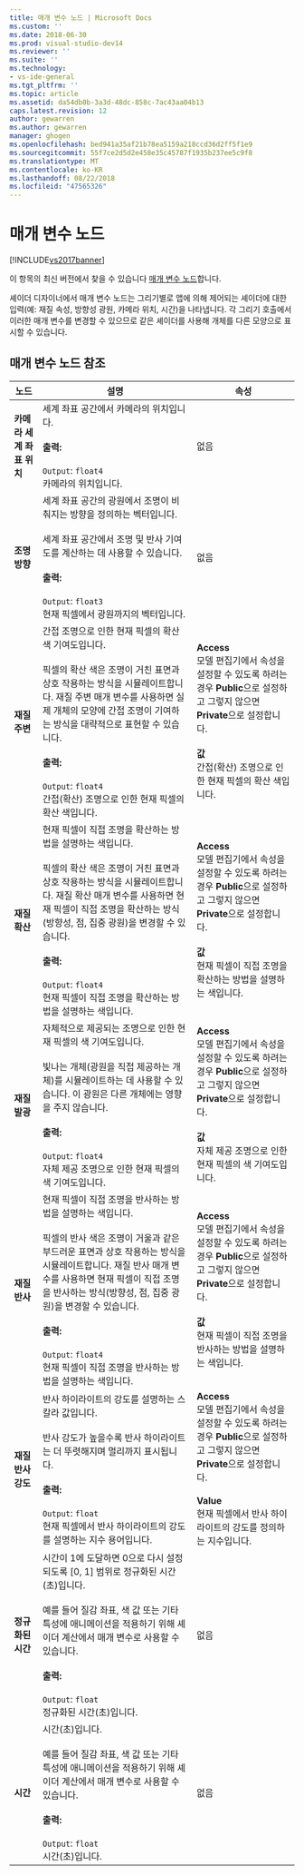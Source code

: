 ```yaml
---
title: 매개 변수 노드 | Microsoft Docs
ms.custom: ''
ms.date: 2018-06-30
ms.prod: visual-studio-dev14
ms.reviewer: ''
ms.suite: ''
ms.technology:
- vs-ide-general
ms.tgt_pltfrm: ''
ms.topic: article
ms.assetid: da54db0b-3a3d-48dc-858c-7ac43aa04b13
caps.latest.revision: 12
author: gewarren
ms.author: gewarren
manager: ghogen
ms.openlocfilehash: bed941a35af21b78ea5159a218ccd36d2ff5f1e9
ms.sourcegitcommit: 55f7ce2d5d2e458e35c45787f1935b237ee5c9f8
ms.translationtype: MT
ms.contentlocale: ko-KR
ms.lasthandoff: 08/22/2018
ms.locfileid: "47565326"
---
```

# <a name="parameter-nodes"></a>매개 변수 노드
[!INCLUDE[vs2017banner](../includes/vs2017banner.md)]

이 항목의 최신 버전에서 찾을 수 있습니다 [매개 변수 노드](https://docs.microsoft.com/visualstudio/designers/parameter-nodes)합니다.  
  
셰이더 디자이너에서 매개 변수 노드는 그리기별로 앱에 의해 제어되는 셰이더에 대한 입력(예: 재질 속성, 방향성 광원, 카메라 위치, 시간)을 나타냅니다. 각 그리기 호출에서 이러한 매개 변수를 변경할 수 있으므로 같은 셰이더를 사용해 개체를 다른 모양으로 표시할 수 있습니다.  
  
## <a name="parameter-node-reference"></a>매개 변수 노드 참조  
  
|노드|설명|속성|  
|----------|-------------|----------------|  
|**카메라 세계 좌표 위치**|세계 좌표 공간에서 카메라의 위치입니다.<br /><br /> **출력:**<br /><br /> `Output`: `float4`<br /> 카메라의 위치입니다.|없음|  
|**조명 방향**|세계 좌표 공간의 광원에서 조명이 비춰지는 방향을 정의하는 벡터입니다.<br /><br /> 세계 좌표 공간에서 조명 및 반사 기여도를 계산하는 데 사용할 수 있습니다.<br /><br /> **출력:**<br /><br /> `Output`: `float3`<br /> 현재 픽셀에서 광원까지의 벡터입니다.|없음|  
|**재질 주변**|간접 조명으로 인한 현재 픽셀의 확산 색 기여도입니다.<br /><br /> 픽셀의 확산 색은 조명이 거친 표면과 상호 작용하는 방식을 시뮬레이트합니다. 재질 주변 매개 변수를 사용하면 실제 개체의 모양에 간접 조명이 기여하는 방식을 대략적으로 표현할 수 있습니다.<br /><br /> **출력:**<br /><br /> `Output`: `float4`<br /> 간접(확산) 조명으로 인한 현재 픽셀의 확산 색입니다.|**Access**<br /> 모델 편집기에서 속성을 설정할 수 있도록 하려는 경우 **Public**으로 설정하고 그렇지 않으면 **Private**으로 설정합니다.<br /><br /> **값**<br /> 간접(확산) 조명으로 인한 현재 픽셀의 확산 색입니다.|  
|**재질 확산**|현재 픽셀이 직접 조명을 확산하는 방법을 설명하는 색입니다.<br /><br /> 픽셀의 확산 색은 조명이 거친 표면과 상호 작용하는 방식을 시뮬레이트합니다. 재질 확산 매개 변수를 사용하면 현재 픽셀이 직접 조명을 확산하는 방식(방향성, 점, 집중 광원)을 변경할 수 있습니다.<br /><br /> **출력:**<br /><br /> `Output`: `float4`<br /> 현재 픽셀이 직접 조명을 확산하는 방법을 설명하는 색입니다.|**Access**<br /> 모델 편집기에서 속성을 설정할 수 있도록 하려는 경우 **Public**으로 설정하고 그렇지 않으면 **Private**으로 설정합니다.<br /><br /> **값**<br /> 현재 픽셀이 직접 조명을 확산하는 방법을 설명하는 색입니다.|  
|**재질 발광**|자체적으로 제공되는 조명으로 인한 현재 픽셀의 색 기여도입니다.<br /><br /> 빛나는 개체(광원을 직접 제공하는 개체)를 시뮬레이트하는 데 사용할 수 있습니다. 이 광원은 다른 개체에는 영향을 주지 않습니다.<br /><br /> **출력:**<br /><br /> `Output`: `float4`<br /> 자체 제공 조명으로 인한 현재 픽셀의 색 기여도입니다.|**Access**<br /> 모델 편집기에서 속성을 설정할 수 있도록 하려는 경우 **Public**으로 설정하고 그렇지 않으면 **Private**으로 설정합니다.<br /><br /> **값**<br /> 자체 제공 조명으로 인한 현재 픽셀의 색 기여도입니다.|  
|**재질 반사**|현재 픽셀이 직접 조명을 반사하는 방법을 설명하는 색입니다.<br /><br /> 픽셀의 반사 색은 조명이 거울과 같은 부드러운 표면과 상호 작용하는 방식을 시뮬레이트합니다. 재질 반사 매개 변수를 사용하면 현재 픽셀이 직접 조명을 반사하는 방식(방향성, 점, 집중 광원)을 변경할 수 있습니다.<br /><br /> **출력:**<br /><br /> `Output`: `float4`<br /> 현재 픽셀이 직접 조명을 반사하는 방법을 설명하는 색입니다.|**Access**<br /> 모델 편집기에서 속성을 설정할 수 있도록 하려는 경우 **Public**으로 설정하고 그렇지 않으면 **Private**으로 설정합니다.<br /><br /> **값**<br /> 현재 픽셀이 직접 조명을 반사하는 방법을 설명하는 색입니다.|  
|**재질 반사 강도**|반사 하이라이트의 강도를 설명하는 스칼라 값입니다.<br /><br /> 반사 강도가 높을수록 반사 하이라이트는 더 뚜렷해지며 멀리까지 표시됩니다.<br /><br /> **출력:**<br /><br /> `Output`: `float`<br /> 현재 픽셀에서 반사 하이라이트의 강도를 설명하는 지수 용어입니다.|**Access**<br /> 모델 편집기에서 속성을 설정할 수 있도록 하려는 경우 **Public**으로 설정하고 그렇지 않으면 **Private**으로 설정합니다.<br /><br /> **Value**<br /> 현재 픽셀에서 반사 하이라이트의 강도를 정의하는 지수입니다.|  
|**정규화된 시간**|시간이 1에 도달하면 0으로 다시 설정되도록 [0, 1] 범위로 정규화된 시간(초)입니다.<br /><br /> 예를 들어 질감 좌표, 색 값 또는 기타 특성에 애니메이션을 적용하기 위해 셰이더 계산에서 매개 변수로 사용할 수 있습니다.<br /><br /> **출력:**<br /><br /> `Output`: `float`<br /> 정규화된 시간(초)입니다.|없음|  
|**시간**|시간(초)입니다.<br /><br /> 예를 들어 질감 좌표, 색 값 또는 기타 특성에 애니메이션을 적용하기 위해 셰이더 계산에서 매개 변수로 사용할 수 있습니다.<br /><br /> **출력:**<br /><br /> `Output`: `float`<br /> 시간(초)입니다.|없음|




